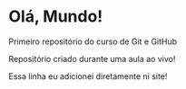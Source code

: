 # Olá, Mundo!
 Primeiro repositório do curso de Git e GitHub

 Repositório criado durante uma aula ao vivo!
 
Essa linha eu adicionei diretamente ni site!
